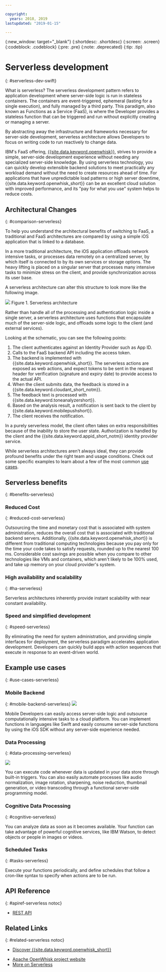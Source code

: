 ```yaml
---

copyright:
  years: 2018, 2019
lastupdated: "2019-01-15"

---
```


{:new_window: target="_blank"}
{:shortdesc: .shortdesc}
{:screen: .screen}
{:codeblock: .codeblock}
{:pre: .pre}
{:note: .deprecated}
{:tip: .tip}

# Serverless development
{: #serverless-dev-swift}

What is serverless? The serverless development pattern refers to application development where server-side logic is run in stateless containers. The containers are event-triggered, ephemeral (lasting for a single execution), and fully managed by a third party. This paradigm, also known as Functions as a Service (FaaS), is where the Developer provides a stateless function that can be triggered and run without explicitly creating or managing a server.

By abstracting away the infrastructure and frameworks necessary for server-side development, serverless architecture allows Developers to focus on writing code to run reactively to change data.

IBM's FaaS offering, [{{site.data.keyword.openwhisk}}](https://cloud.ibm.com/openwhisk/), strives to provide a simple, server-side development experience without needing any specialized server-side knowledge. By using serverless technology, you can quickly develop extensible backend solutions to meet practically any workload demand without the need to create resources ahead of time. For applications that have unpredictable load patterns or high server downtime, {{site.data.keyword.openwhisk_short}} can be an excellent cloud solution with improved performance, and its "pay for what you use" system helps to reduce costs.

## Architectural Changes
{: #comparison-serverless}

To help you understand the architectural benefits of switching to FaaS, a traditional and FaaS architectures are compared by using a simple iOS application that is linked to a database.

In a more traditional architecture, the iOS application offloads network intensive tasks, or processes data remotely on a centralized server, by which itself is connected to by its own services or storage options. The heavy lifting is placed on a singular server that processes many intensive tasks to minimize stress on the client, and provide synchronization across its user base.

A serverless architecture can alter this structure to look more like the following image.

![](./images/Architecture.png) Figure 1. Serverless architecture

Rather than handle all of the processing and authentication logic inside a single server, a serverless architecture uses functions that encapsulate much of the server-side logic, and offloads some logic to the client (and external services).

Looking at the schematic, you can see the following points:

1. The client authenticates against an Identity Provider such as App ID.
2. Calls to the FaaS backend API including the access token.
3. The backend is implemented with {{site.data.keyword.openwhisk_short}}. The serverless actions are exposed as web actions, and expect tokens to be sent in the request header for verification (signature and expiry date) to provide access to the actual API.
4. When the client submits data, the feedback is stored in a {{site.data.keyword.cloudant_short_notm}}.
5. The feedback text is processed with {{site.data.keyword.toneanalyzershort}}.
6. Based on the analysis result, a notification is sent back to the client by {{site.data.keyword.mobilepushshort}}.
7. The client receives the notification.

In a purely serverless model, the client often takes on extra responsibilities because of the inability to store the user state. Authorization is handled by the client and the {{site.data.keyword.appid_short_notm}} identity provider service.

While serverless architectures aren't always ideal, they can provide profound benefits under the right team and usage conditions. Check out some specific examples to learn about a few of the most common [use cases](#use_cases).

## Serverless benefits
{: #benefits-serverless}

### Reduced Cost
{: #reduced-cost-serverless}

Outsourcing the time and monetary cost that is associated with system administration, reduces the overall cost that is associated with traditional backend servers. Additionally, {{site.data.keyword.openwhisk_short}} is different from traditional computing technologies because you pay only for the time your code takes to satisfy requests, rounded up to the nearest 100 ms. Considerable cost savings are possible when you compare to other technologies like VMs and containers, which aren't likely to be 100% used, and take up memory on your cloud provider's system.

### High availability and scalability
{: #ha-serverless}

Serverless architectures inherently provide instant scalability with near constant availability.

### Speed and simplified development
{: #speed-serverless}

By eliminating the need for system administration, and providing simple interfaces for deployment, the serverless paradigm accelerates application development. Developers can quickly build apps with action sequences that execute in response to an event-driven world.

## Example use cases
{: #use-cases-serverless}

### Mobile Backend
{: #mobile-backend-serverless}
![](./images/cloud-functions-rest-api-trigger.png)

Mobile Developers can easily access server-side logic and outsource computationally intensive tasks to a cloud platform. You can implement functions in languages like Swift and easily consume server-side functions by using the iOS SDK without any server-side experience needed.

### Data Processing
{: #data-processing-serverless}

![](./images/cloud-functions-cloudant-trigger.png)

You can execute code whenever data is updated in your data store through built-in triggers. You can also easily automate processes like audio normalization, image rotation, sharpening, noise reduction, thumbnail generation, or video transcoding through a functional server-side programming model.

### Cognitive Data Processing
{: #cognitive-serverless}

You can analyze data as soon as it becomes available. Your function can take advantage of powerful cognitive services, like IBM Watson, to detect objects or people in images or videos.

### Scheduled Tasks
{: #tasks-serverless}

Execute your functions periodically, and define schedules that follow a cron-like syntax to specify when actions are to be run.

## API Reference
{: #apiref-serverless notoc}

<!-- * [REST API Documentation](./openwhisk_reference.html#openwhisk_ref_restapi)-->
* [REST API](https://cloud.ibm.com/apidocs)

## Related Links
{: #related-serverless notoc}

* [Discover {{site.data.keyword.openwhisk_short}}](https://www.ibm.com/cloud/functions)
<!-- redirects to link above * [{{site.data.keyword.openwhisk_short}} on IBM developerWorks](https://developer.ibm.com/openwhisk/)-->
* [Apache OpenWhisk project website](http://openwhisk.org)
* [More on Serverless](https://martinfowler.com/articles/serverless.html)
